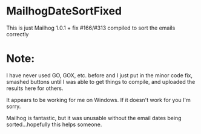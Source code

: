 # MailhogDateSortFixed
This is just Mailhog 1.0.1 +  fix #166/#313 compiled to sort the emails correctly

# Note:

I have never used GO, GOX, etc. before and I just put in the minor code fix, smashed buttons until I was able to get things to compile, and uploaded the results here for others.

It appears to be working for me on Windows. If it doesn't work for you I'm sorry.

Mailhog is fantastic, but it was unusable without the email dates being sorted...hopefully this helps someone.
